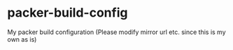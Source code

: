 packer-build-config
===================

My packer build configuration (Please modify mirror url etc. since this is my own as is)
